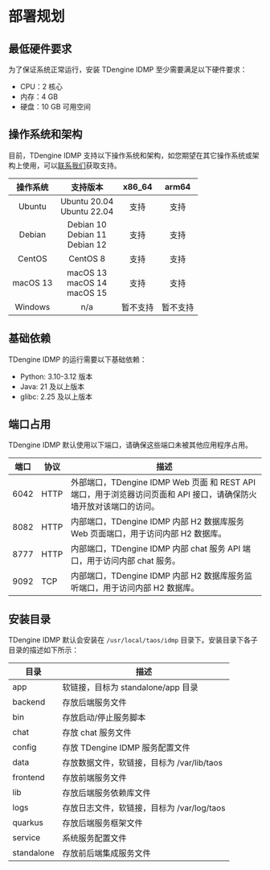 # 部署规划

## 最低硬件要求

为了保证系统正常运行，安装 TDengine IDMP 至少需要满足以下硬件要求：

- CPU：2 核心
- 内存：4 GB
- 硬盘：10 GB 可用空间

## 操作系统和架构

目前，TDengine IDMP 支持以下操作系统和架构，如您期望在其它操作系统或架构上使用，可以[联系我们](https://www.taosdata.com/contactus)获取支持。

| 操作系统 | 支持版本 | x86_64 | arm64 |
|:---:|:---:|:---:|:---:|
| Ubuntu   | Ubuntu 20.04<br/>Ubuntu 22.04 | 支持 | 支持 |
| Debian   | Debian 10<br/>Debian 11<br/>Debian 12 | 支持 | 支持 |
| CentOS   | CentOS 8 | 支持 | 支持 |
| macOS 13 | macOS 13<br/>macOS 14<br/>macOS 15 | 支持 | 支持 |
| Windows  | n/a | 暂不支持 | 暂不支持 |

## 基础依赖

TDengine IDMP 的运行需要以下基础依赖：
  * Python: 3.10-3.12 版本
  * Java: 21 及以上版本
  * glibc: 2.25 及以上版本

## 端口占用

TDengine IDMP 默认使用以下端口，请确保这些端口未被其他应用程序占用。

| 端口 | 协议 | 描述 |
|---|---|---|
| 6042 | HTTP | 外部端口，TDengine IDMP Web 页面 和 REST API 端口，用于浏览器访问页面和 API 接口，请确保防火墙开放对该端口的访问。|
| 8082 | HTTP | 内部端口，TDengine IDMP 内部 H2 数据库服务 Web 页面端口，用于访问内部 H2 数据库。 |
| 8777 | HTTP | 内部端口，TDengine IDMP 内部 chat 服务 API 端口，用于访问内部 chat 服务。 |
| 9092 | TCP  | 内部端口，TDengine IDMP 内部 H2 数据库服务监听端口，用于访问内部 H2 数据库。 |

## 安装目录

TDengine IDMP 默认会安装在 `/usr/local/taos/idmp` 目录下。安装目录下各子目录的描述如下所示：

| 目录 | 描述 |
|---|---|
| app        | 软链接，目标为 standalone/app 目录 |
| backend    | 存放后端服务文件 |
| bin        | 存放启动/停止服务脚本 |
| chat       | 存放 chat 服务文件 |
| config      | 存放 TDengine IDMP 服务配置文件 |
| data       | 存放数据文件，软链接，目标为 /var/lib/taos |
| frontend   | 存放前端服务文件 |
| lib        | 存放后端服务依赖库文件 |
| logs       | 存放日志文件，软链接，目标为 /var/log/taos |
| quarkus    | 存放后端服务框架文件 |
| service    | 系统服务配置文件 |
| standalone | 存放前后端集成服务文件 |
